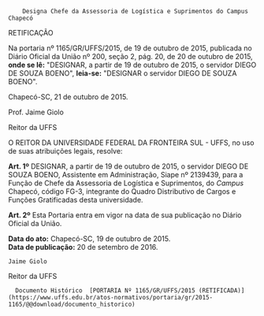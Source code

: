         Designa Chefe da Assessoria de Logística e Suprimentos do Campus Chapecó  

RETIFICAÇÃO

 Na portaria nº 1165/GR/UFFS/2015, de 19 de outubro de 2015, publicada no Diário Oficial da União nº 200, seção 2, pág. 20, de 20 de outubro de 2015, **onde se lê:** "DESIGNAR, a partir de 19 de outubro de 2015, o servidor DIEGO DE SOUZA BOENO", **leia-se:** "DESIGNAR o servidor DIEGO DE SOUZA BOENO".

 Chapecó-SC, 21 de outubro de 2015.

 Prof. Jaime Giolo

 Reitor da UFFS

 O REITOR DA UNIVERSIDADE FEDERAL DA FRONTEIRA SUL - UFFS, no uso de suas atribuições legais, resolve:

 **Art. 1º** DESIGNAR, a partir de 19 de outubro de 2015, o servidor DIEGO DE SOUZA BOENO, Assistente em Administração, Siape nº 2139439, para a Função de Chefe da Assessoria de Logística e Suprimentos, do *Campus* Chapecó, código FG-3, integrante do Quadro Distributivo de Cargos e Funções Gratificadas desta universidade.

 **Art. 2º** Esta Portaria entra em vigor na data de sua publicação no Diário Oficial da União.

  

   **Data do ato:** Chapecó-SC, 19 de outubro de 2015.   
 **Data de publicação:**  20 de setembro de 2016. 

    Jaime Giolo   
 Reitor da UFFS 

      Documento Histórico  [PORTARIA Nº 1165/GR/UFFS/2015 (RETIFICADA)](https://www.uffs.edu.br/atos-normativos/portaria/gr/2015-1165/@@download/documento_historico)     
      